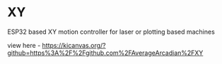 # XY
ESP32 based XY motion controller for laser or plotting based machines

view here - https://kicanvas.org/?github=https%3A%2F%2Fgithub.com%2FAverageArcadian%2FXY
